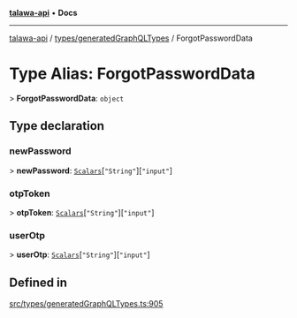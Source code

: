 [**talawa-api**](../../../README.md) • **Docs**

***

[talawa-api](../../../modules.md) / [types/generatedGraphQLTypes](../README.md) / ForgotPasswordData

# Type Alias: ForgotPasswordData

\> **ForgotPasswordData**: `object`

## Type declaration

### newPassword

\> **newPassword**: [`Scalars`](Scalars.md)\[`"String"`\]\[`"input"`\]

### otpToken

\> **otpToken**: [`Scalars`](Scalars.md)\[`"String"`\]\[`"input"`\]

### userOtp

\> **userOtp**: [`Scalars`](Scalars.md)\[`"String"`\]\[`"input"`\]

## Defined in

[src/types/generatedGraphQLTypes.ts:905](https://github.com/PalisadoesFoundation/talawa-api/blob/a87b45a1c490c996c3a8a52e117ecbaa4742ef49/src/types/generatedGraphQLTypes.ts#L905)
